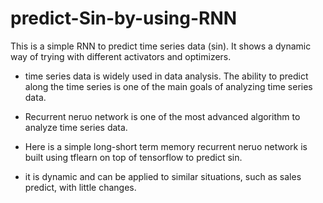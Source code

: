 # predict-Sin-by-using-RNN
This is a simple RNN to predict time series data (sin). It shows a dynamic way of trying with different activators and optimizers.

* time series data is widely used in data analysis. The ability to predict along the time series is one of the main goals of analyzing time series data.

* Recurrent neruo network is one of the most advanced algorithm to analyze time series data. 

* Here is a simple long-short term memory recurrent neruo network is built using tflearn on top of tensorflow to predict sin. 

* it is dynamic and can be applied to similar situations, such as sales predict, with little changes.
